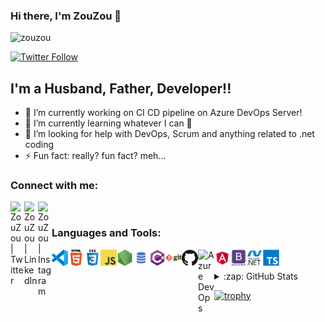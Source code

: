 ### Hi there, I'm ZouZou 👋

<img src="https://komarev.com/ghpvc/?username=zouzou&label=Profile%20views&color=0e75b6&style=flat" alt="zouzou" />

[![Twitter Follow](https://img.shields.io/twitter/follow/zouzou_j?style=social)](https://twitter.com/intent/follow?original_referer=https%3A%2F%2Fgithub.com%2Fzouzou_j&screen_name=zouzou_j)
<!--
**ZouZou/ZouZou** is a ✨ _special_ ✨ repository because its `README.md` (this file) appears on your GitHub profile.

Here are some ideas to get you started:

- 🔭 I’m currently working on ...
- 🌱 I’m currently learning ...
- 👯 I’m looking to collaborate on ...
- 🤔 I’m looking for help with ...
- 💬 Ask me about ...
- 📫 How to reach me: ...
- 😄 Pronouns: ...
- ⚡ Fun fact: ...
-->

## I'm a Husband, Father, Developer!!

- 🔭 I’m currently working on CI CD pipeline on Azure DevOps Server!
- 🌱 I’m currently learning whatever I can 🤣
- 🤔 I’m looking for help with DevOps, Scrum and anything related to .net coding 
- ⚡ Fun fact: really? fun fact? meh...

### Connect with me:

[<img align="left" alt="ZouZou | Twitter" width="22px" src="https://cdn.jsdelivr.net/npm/simple-icons@v3/icons/twitter.svg" />][twitter]
[<img align="left" alt="ZouZou | LinkedIn" width="22px" src="https://cdn.jsdelivr.net/npm/simple-icons@v3/icons/linkedin.svg" />][linkedin]
[<img align="left" alt="ZouZou | Instagram" width="22px" src="https://cdn.jsdelivr.net/npm/simple-icons@v3/icons/instagram.svg" />][instagram]

<br />

### Languages and Tools:

<img align="left" alt="Visual Studio Code" width="26px" src="https://raw.githubusercontent.com/github/explore/80688e429a7d4ef2fca1e82350fe8e3517d3494d/topics/visual-studio-code/visual-studio-code.png" />
<img align="left" alt="HTML5" width="26px" src="https://raw.githubusercontent.com/github/explore/80688e429a7d4ef2fca1e82350fe8e3517d3494d/topics/html/html.png" />
<img align="left" alt="CSS3" width="26px" src="https://raw.githubusercontent.com/github/explore/80688e429a7d4ef2fca1e82350fe8e3517d3494d/topics/css/css.png" />
<img align="left" alt="JavaScript" width="26px" src="https://raw.githubusercontent.com/github/explore/80688e429a7d4ef2fca1e82350fe8e3517d3494d/topics/javascript/javascript.png" />
<img align="left" alt="Node.js" width="26px" src="https://raw.githubusercontent.com/github/explore/80688e429a7d4ef2fca1e82350fe8e3517d3494d/topics/nodejs/nodejs.png" />
<img align="left" alt="SQL" width="26px" src="https://raw.githubusercontent.com/github/explore/80688e429a7d4ef2fca1e82350fe8e3517d3494d/topics/sql/sql.png" />
<img align="left" alt="C#" width="26px" src="https://raw.githubusercontent.com/devicons/devicon/master/icons/csharp/csharp-original.svg" />
<img align="left" alt="Git" width="26px" src="https://raw.githubusercontent.com/github/explore/80688e429a7d4ef2fca1e82350fe8e3517d3494d/topics/git/git.png" />
<img align="left" alt="GitHub" width="26px" src="https://raw.githubusercontent.com/github/explore/78df643247d429f6cc873026c0622819ad797942/topics/github/github.png" />
<img align="left" alt="Azure DevOps" width="26px" src="https://www.vectorlogo.zone/logos/microsoft_azure/microsoft_azure-icon.svg" />
<img align="left" alt="Angular" width="26px" src="https://raw.githubusercontent.com/github/explore/80688e429a7d4ef2fca1e82350fe8e3517d3494d/topics/angular/angular.png" />
<img align="left" alt="Bootstrap" width="26px" src="https://raw.githubusercontent.com/devicons/devicon/master/icons/bootstrap/bootstrap-plain-wordmark.svg" />
<img align="left" alt="dotnet" width="26px" src="https://raw.githubusercontent.com/devicons/devicon/master/icons/dot-net/dot-net-original-wordmark.svg" />
<img align="left" alt="TypeScript" width=26px" src="https://raw.githubusercontent.com/devicons/devicon/master/icons/typescript/typescript-original.svg" />

<br />
<br />

<details>
  <summary>:zap: GitHub Stats</summary>

  <img align="left" alt="ZouZou's GitHub Stats" src="https://github-readme-stats-jabbourjoseph.vercel.app//api?username=ZouZou&show_icons=true&hide_border=true" />

</details>
                                
[![trophy](https://github-profile-trophy.vercel.app/?username=ZouZou&theme=onedark)](https://github.com/ryo-ma/github-profile-trophy)
                                
[twitter]: https://twitter.com/ZouZou_J
[instagram]: https://instagram.com/ZouZou_J
[linkedin]: https://www.linkedin.com/in/joseph-jabbour-6a374b7
